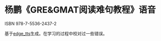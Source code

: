 # 杨鹏《GRE&GMAT阅读难句教程》语音

ISBN 978-7-5536-2437-2

基于[edge_tts](https://github.com/rany2/edge-tts)生成。在学习的过程中校对过一些错误。
